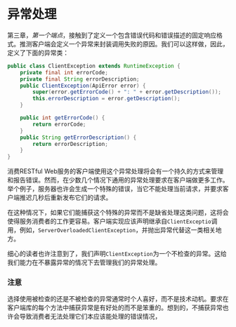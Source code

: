 # 异常处理

第三章，_第一个端点_，接触到了定义一个包含错误代码和错误描述的固定响应格式。推测客户端会定义一个异常来封装调用失败的原因。我们可以这样做，因此，定义了下面的异常类：


```java
public class ClientException extends RuntimeException {
    private final int errorCode;  
    private final String errorDescription;
    public ClientException(ApiError error) {    
        super(error.getErrorCode() + ": " + error.getDescription());    this.errorCode = error.getErrorCode();    
        this.errorDescription = error.getDescription();  
    }

    public int getErrorCode() {    
        return errorCode;  
    }
    public String getErrorDescription() {    
        return errorDescription; 
    } 
} 
```

消费RESTful Web服务的客户端使用这个异常处理将会有一个持久的方式来管理和报告错误。然而，在少数几个情况下通用的异常处理要求在客户端做更多工作。举个例子，服务器也许会生成一个特殊的错误，当它不能处理当前请求，并要求客户端推迟几秒后重新发布它们的请求。

在这种情况下，如果它们能捕获这个特殊的异常而不是缺省处理这类问题，这将会使得服务消费者的工作更容易。客户端实现应该声明继承自`ClientExceptio`调用，例如，`ServerOverloadedClientException`，并抛出异常代替这一类相关地方。


细心的读者也许注意到了，我们声明`ClientException`为一个不检查的异常。这给我们能力在不暴露异常的情况下去管理我们的异常处理。

### 注意

选择使用被检查的还是不被检查的异常通常时个人喜好，而不是技术动机。要求在客户端库的每个方法中捕获异常是有好处的而不是笨重的。想到的，不捕获异常也许会导致消费者无法处理它们本应该能处理的错误情况，